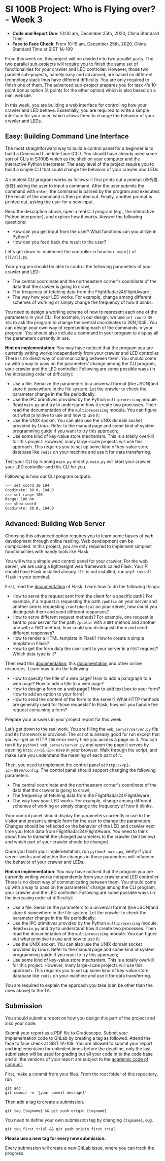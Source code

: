 # SI 100B Project: Who is Flying over? - Week 3

* **Code and Report Due**: 10:00 am, December 25th, 2020, China Standard Time 
* **Face to Face Check**: From 10:15 am, December 25th, 2020, China Standard Time at SIST 1A-109

From this week on, this project will be divided into two parallel parts. The two parallel sub-projects will require you to finish the same set of functionalities for your crawler and LED controller. However, those two parallel sub-projects, namely easy and advanced, are based on different technology stack thus have different difficulty. You are only required to finish one of them. The advanced sub-project prepares you for task 4’s 10-point bonus option (4 points for the other option) which is also based on a mini website.

In this week, you are building a web interface for controlling how your crawler and LED behave. Essentially, you are required to write a simple interface for your user, which allows them to change the behavior of your crawler and LEDs.

## Easy: Building Command Line Interface

The most straightforward way to build a control panel for a beginner is to build a Command Line Interface (CLI). You should have already used some sort of CLIs in SI100B which as the shell on your computer and the interactive Python interpreter. The easy level of the project require you to build a simple CLI that could change the behavior of your crawler and LEDs.

A simplest CLI program works as follows: it first prints out a prompt (命令提示符) asking the user to input a command. After the user submits the command with `enter`, the command is parsed by the program and executed. The result of the command is then printed out. Finally, another prompt is printed out, asking the user for a new input.

Read the description above, open a real CLI program (e.g., the interactive Python interpreter), and explore how it works. Answer the following questions:

- How can you get input from the user? What functions can you utilize in Python?
- How can you feed back the result to the user?

Let's get down to implement the controller in function `_main()` of `cli/cli.py`.

Your program should be able to control the following parameters of your crawler and LED:

- The central coordinate and the northeastern corner's coordinate of the data that the crawler is going to crawl;
- The frequency of fetching data from the FlightRadar24/FlightAware ;
- The way how your LED works. For example, change among different schemes of working or simply change the frequency of how it blinks.

You need to design a working scheme of how to represent each one of the parameters in your CLI. For example, in our design, we use `set coord 30 104` to ask the program to change the central coordinates to 30N,104E. You can design your own way of representing each of the commands in your program. You should also include a command in your program to display all the parameters currently in use.

**Hint on implementation**: You may have noticed that the program you are currently writing works independently from your crawler and LED controller. There is no direct way of communicating between them. You should come up with a way to pass on the parameters' change among the CLI program, your crawler and the LED controller. Following are some possible ways (in the increasing order of difficulty):

- Use a file. Serialize the parameters to a universal format (like JSON)and store it somewhere in the file system. Let the crawler to check the parameter change in the file periodically;
- Use the IPC primitives provided by the Python `multiprocessing` module. Read `main.py` and try to understand how it create two processes. Then read the documentation of the `multiprocessing` module. You can figure out what primitive to use and how to use it;
- Use the UNIX socket. You can also use the UNIX domain socket provided by Linux. Refer to the manual page and some kind of system programming guide if you want to try this approach;
- Use some kind of key-value store mechanism. This is a totally overkill for this project. However, many large-scale projects will use this approach. This requires you to set up some kind of key-value store database like `redis` on your machine and use it for data transferring.

Test your CLI by running `main.py` directly. `main.py` will start your crawler, your LED controller and this CLI for you.

Following is how our CLI program outputs:

```bash
>>> set coord 30 104
Coodinate: 30.0, 104.0
>>> set range 100
Range: 100 nm
>>> show coord
Coodinate: 30.0, 104.0
```

## Advanced: Building Web Server

Choosing this advanced option requires you to learn some basics of web development through online reading. Web development can be complicated. In this project, you are only required to implement simplest functionalities with handy tools like Flask.

You will write a simple web control panel for your crawler. For the web server, we are using a lightweight web framework called Flask. Your Pi should have Flask installed already.  If it is not installed, run `pip3 install flask` in your terminal.

First, read the [documentation](https://flask.palletsprojects.com/en/1.1.x/) of Flask. Learn how to do the following things:

- How to serve the request sent from the client for a specific path? For example, if a request is requesting the path `/public` on your server and another one is requesting `/confidential` on your server, how could you distinguish them and send different responses?
- How to serve different request methods? For example, one request is sent to your server for the path `/public` with a `GET` method and another one with a `POST` method, how could you distinguish them and send different responses?
- How to render a HTML template in Flask? How to create a simple template in Flask?
- How to get the form data the user sent to your server in a `POST` request? Which data type is it?

Then read this [documentation](https://developer.mozilla.org/en-US/docs/Learn/HTML/Introduction_to_HTML/Getting_started), this [documentation](https://developer.mozilla.org/en-US/docs/Learn/Forms/Your_first_form) and other online resources. Learn how to do the following:

- How to specify the title of a web page? How to add a paragraph to a web page? How to add a title to a web page?
- How to design a form on a web page? How to add text box to your form? How to add an option to your form?
- How to send the content of the form to the server? What HTTP methods are generally used for those requests? In Flask, how will you handle the request containing a form?

Prepare your answers in your project report for this week.

Let’s get down to the real work. You are filling the `web_server/server.py` file and its framework  is provided. The script is already good for run except that you will get an HTTP `500` error every time you access a page on it. You can run it by `python3 web_server/server.py` and open the page it serves by opening `http://<pi-ip>:8999` in your browser. Walk through the script, and make sure you understand the meaning of each part of it.

Then, you need to implement the control panel at `http://<pi-ip>:8999/config`. The control panel should support changing the following parameters:

- The central coordinate and the northeastern corner's coordinate of the data that the crawler is going to crawl;
- The frequency of fetching data from the FlightRadar24/FlightAware ;
- The way how your LED works. For example, change among different schemes of working or simply change the frequency of how it blinks.

Your control panel should display the parameters currently in use to the visitor and present a simple form for the user to change the parameters. Changes should be reflected on the behavior of the LED and crawler next time you fetch data from FlightRadar24/FlightAware. You need to think about how to transmit the changed parameters to the crawler (hint below) and which part of your crawler should be changed.

Once you finish your implementation, run `python3 main.py`, verify if your server works and whether the changes in those parameters will influence the behavior of your crawler and LEDs.

**Hint on implementation**: You may have noticed that the program you are currently writing works independently from your crawler and LED controller. There is no direct way of communicating between them. You should come up with a way to pass on the parameters' change among the CLI program, your crawler and the LED controller. Following are some possible ways (in the increasing order of difficulty):

- Use a file. Serialize the parameters to a universal format (like JSON)and store it somewhere in the file system. Let the crawler to check the parameter change in the file periodically;
- Use the IPC primitives provided by the Python `multiprocessing` module. Read `main.py` and try to understand how it create two processes. Then read the documentation of the `multiprocessing` module. You can figure out what primitive to use and how to use it;
- Use the UNIX socket. You can also use the UNIX domain socket provided by Linux. Refer to the manual page and some kind of system programming guide if you want to try this approach;
- Use some kind of key-value store mechanism. This is a totally overkill for this project. However, many large-scale projects will use this approach. This requires you to set up some kind of key-value store database like `redis` on your machine and use it for data transferring.

You are required to explain the approach you take (can be other than the ones above)  to the TA.

## Submission

You should submit a report on how you design this part of the project and also your code.

Submit your report as a PDF file to Gradescope. Submit your implementation code to GitLab by creating a tag as followed. Attend the face to face check at SIST 1A-109. You are allowed to submit your report and implementaion for unlimited times before the deadline, only the last submission will be used for grading but all your code in to the code base and all the versions of your report are subject to the [academic code of conduct](https://si100b.org/resource-policy/#policies).

First, make a commit from your files. From the root folder of this repository, run

```shell
git add .
git commit -m '{your commit message}'
```

Then add a tag to create a submission.

```shell
git tag {tagname} && git push origin {tagname}
```

You need to define your own submission tag by changing `{tagname}`, e.g.

```shell
git tag first_trial && git push origin first_trial
```

**Please use a new tag for every new submission.**

Every submission will create a new GitLab issue, where you can track the progress.